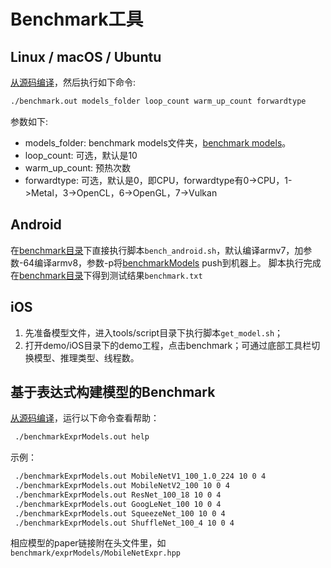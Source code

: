 # Benchmark工具
## Linux / macOS / Ubuntu
[从源码编译](../compile/tools.html#benchmark)，然后执行如下命令:
```bash
./benchmark.out models_folder loop_count warm_up_count forwardtype
```
参数如下:
- models_folder: benchmark models文件夹，[benchmark models](https://github.com/alibaba/MNN/tree/master/benchmark/models)。
- loop_count: 可选，默认是10
- warm_up_count: 预热次数
- forwardtype: 可选，默认是0，即CPU，forwardtype有0->CPU，1->Metal，3->OpenCL，6->OpenGL，7->Vulkan
## Android
在[benchmark目录](https://github.com/alibaba/MNN/tree/master/benchmark)下直接执行脚本`bench_android.sh`，默认编译armv7，加参数-64编译armv8，参数-p将[benchmarkModels](https://github.com/alibaba/MNN/tree/master/benchmark/models) push到机器上。
脚本执行完成在[benchmark目录](https://github.com/alibaba/MNN/tree/master/benchmark)下得到测试结果`benchmark.txt`
## iOS
1. 先准备模型文件，进入tools/script目录下执行脚本`get_model.sh`；
2. 打开demo/iOS目录下的demo工程，点击benchmark；可通过底部工具栏切换模型、推理类型、线程数。
## 基于表达式构建模型的Benchmark
[从源码编译](../compile/tools.html#benchmark)，运行以下命令查看帮助：
```bash
 ./benchmarkExprModels.out help
```
示例：
```bash
 ./benchmarkExprModels.out MobileNetV1_100_1.0_224 10 0 4 
 ./benchmarkExprModels.out MobileNetV2_100 10 0 4 
 ./benchmarkExprModels.out ResNet_100_18 10 0 4 
 ./benchmarkExprModels.out GoogLeNet_100 10 0 4 
 ./benchmarkExprModels.out SqueezeNet_100 10 0 4 
 ./benchmarkExprModels.out ShuffleNet_100_4 10 0 4
```
相应模型的paper链接附在头文件里，如`benchmark/exprModels/MobileNetExpr.hpp`